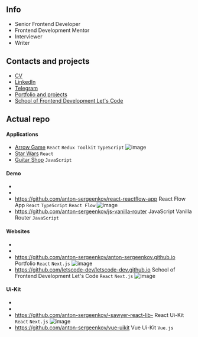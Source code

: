 ## Info
- Senior Frontend Developer
- Frontend Development Mentor
- Interviewer
- Writer

## Contacts and projects
- [CV](https://anton-sergeenkov.github.io/cv-en.pdf)
- [LinkedIn](https://www.linkedin.com/in/sergeenkov-anton)
- [Telegram](https://t.me/anton_sergeenkov)
- [Portfolio and projects](https://anton-sergeenkov.github.io)
- [School of Frontend Development Let's Code](https://letscode-dev.github.io)

## Actual repo

#### Applications
- [Arrow Game](https://github.com/letscode-dev/react-arrow-game) `React` `Redux Toolkit` `TypeScript` ![image](https://img.shields.io/badge/new-yellow)
- [Star Wars](https://github.com/letscode-dev/react-star-wars) `React`
- [Guitar Shop](https://github.com/letscode-dev/js-guitar-shop) `JavaScript`

#### Demo
- []()
- []()
- https://github.com/anton-sergeenkov/react-reactflow-app React Flow App `React` `TypeScript`  `React Flow` ![image](https://img.shields.io/badge/new-yellow)
- https://github.com/anton-sergeenkov/js-vanilla-router JavaScript Vanilla Router `JavaScript`

#### Websites
- []()
- []()
- https://github.com/anton-sergeenkov/anton-sergeenkov.github.io Portfolio `React` `Next.js` ![image](https://img.shields.io/badge/new-yellow)
- https://github.com/letscode-dev/letscode-dev.github.io School of Frontend Development Let's Code `React` `Next.js` ![image](https://img.shields.io/badge/new-yellow)

#### Ui-Kit
- []()
- []()
- https://github.com/anton-sergeenkov/-sawyer-react-lib- React Ui-Kit `React` `Next.js` ![image](https://img.shields.io/badge/new-yellow)
- https://github.com/anton-sergeenkov/vue-uikit Vue Ui-Kit `Vue.js`
